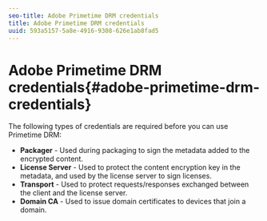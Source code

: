 ```yaml
---
seo-title: Adobe Primetime DRM credentials
title: Adobe Primetime DRM credentials
uuid: 593a5157-5a8e-4916-9308-626e1ab8fad5
---
```


# Adobe Primetime DRM credentials{#adobe-primetime-drm-credentials}

The following types of credentials are required before you can use Primetime DRM:

* **Packager** - Used during packaging to sign the metadata added to the encrypted content. 
* **License Server** - Used to protect the content encryption key in the metadata, and used by the license server to sign licenses. 
* **Transport** - Used to protect requests/responses exchanged between the client and the license server. 
* **Domain CA** - Used to issue domain certificates to devices that join a domain.

